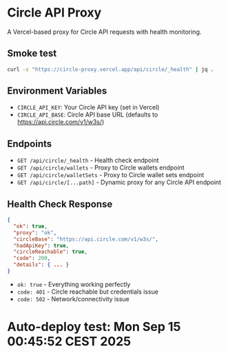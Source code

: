 # Circle API Proxy

A Vercel-based proxy for Circle API requests with health monitoring.

## Smoke test

```bash
curl -s "https://circle-proxy.vercel.app/api/circle/_health" | jq .
```

## Environment Variables

- `CIRCLE_API_KEY`: Your Circle API key (set in Vercel)
- `CIRCLE_API_BASE`: Circle API base URL (defaults to https://api.circle.com/v1/w3s/)

## Endpoints

- `GET /api/circle/_health` - Health check endpoint
- `GET /api/circle/wallets` - Proxy to Circle wallets endpoint
- `GET /api/circle/walletSets` - Proxy to Circle wallet sets endpoint
- `GET /api/circle/[...path]` - Dynamic proxy for any Circle API endpoint

## Health Check Response

```json
{
  "ok": true,
  "proxy": "ok",
  "circleBase": "https://api.circle.com/v1/w3s/",
  "hadApiKey": true,
  "circleReachable": true,
  "code": 200,
  "details": { ... }
}
```

- `ok: true` - Everything working perfectly
- `code: 401` - Circle reachable but credentials issue
- `code: 502` - Network/connectivity issue
# Auto-deploy test: Mon Sep 15 00:45:52 CEST 2025
